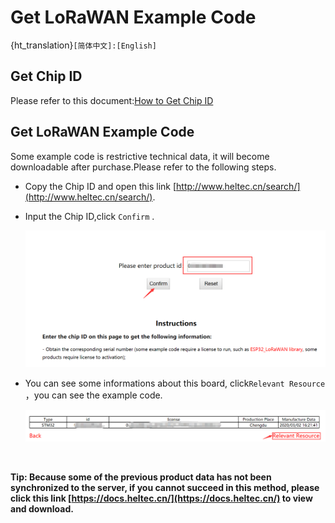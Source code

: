 # Get LoRaWAN Example Code
{ht_translation}`[简体中文]:[English]`
## Get Chip ID

Please refer to this document:[How to Get Chip ID](https://heltec-automation-docs.readthedocs.io/en/latest/general/view_limited_technical_data.html#how-to-get-chip-id)

## Get LoRaWAN Example Code

Some example code is restrictive technical data, it will become downloadable after purchase.Please refer to the following steps.

- Copy the Chip ID and open this link  [http://www.heltec.cn/search/](http://www.heltec.cn/search/).

- Input the Chip ID,click `Confirm` .

  ![](img/get_lorawan_example_code/01.png)

- You can see some informations about this board, click`Relevant Resource` ，you can see the example code.

  ![](img/get_lorawan_example_code/02.png)

  &nbsp;

**Tip: Because some of the previous product data has not been synchronized to the server, if you cannot succeed in this method, please click this link [https://docs.heltec.cn/](https://docs.heltec.cn/) to view and download.**